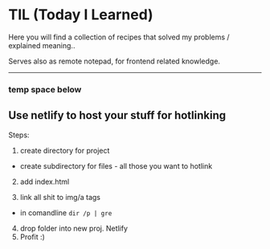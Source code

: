 # TIL (Today I Learned)

Here you will find a collection of recipes that solved my problems / explained meaning..

Serves also as remote notepad, for frontend related knowledge.

---
### temp space below

## Use netlify to host your stuff for hotlinking
Steps: 
1. create directory for project
  - create subdirectory for files - all those you want to hotlink
2. add index.html
  
3. link all shit to img/a tags 
  - in comandline `dir /p | gre`
4. drop folder into new proj. Netlify
5. Profit :)
